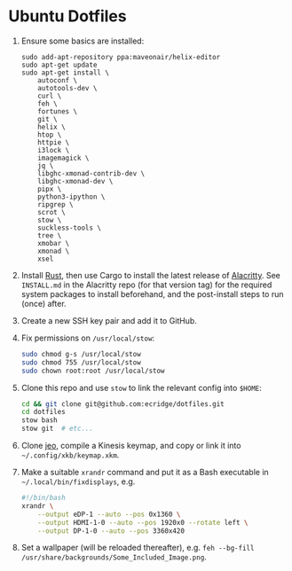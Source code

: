 # Ubuntu Dotfiles

1. Ensure some basics are installed:

   ```
   sudo add-apt-repository ppa:maveonair/helix-editor
   sudo apt-get update
   sudo apt-get install \
       autoconf \
       autotools-dev \
       curl \
       feh \
       fortunes \
       git \
       helix \
       htop \
       httpie \
       i3lock \
       imagemagick \
       jq \
       libghc-xmonad-contrib-dev \
       libghc-xmonad-dev \
       pipx \
       python3-ipython \
       ripgrep \
       scrot \
       stow \
       suckless-tools \
       tree \
       xmobar \
       xmonad \
       xsel
   ```

2. Install [Rust](https://rustup.rs/), then use Cargo to install the latest release of
   [Alacritty](https://github.com/alacritty/alacritty).  See `INSTALL.md` in the Alacritty repo (for that version tag)
   for the required system packages to install beforehand, and the post-install steps to run (once) after.

3. Create a new SSH key pair and add it to GitHub.

4. Fix permissions on `/usr/local/stow`:

   ```bash
   sudo chmod g-s /usr/local/stow
   sudo chmod 755 /usr/local/stow
   sudo chown root:root /usr/local/stow
   ```

5. Clone this repo and use `stow` to link the relevant config into `$HOME`:

   ```bash
   cd && git clone git@github.com:ecridge/dotfiles.git
   cd dotfiles
   stow bash
   stow git  # etc...
   ```

6. Clone [jeo](https://github.com/ecridge/jeo), compile a Kinesis keymap, and copy or link it into
   `~/.config/xkb/keymap.xkm`.

7. Make a suitable `xrandr` command and put it as a Bash executable in `~/.local/bin/fixdisplays`, e.g.

   ```bash
   #!/bin/bash
   xrandr \
       --output eDP-1 --auto --pos 0x1360 \
       --output HDMI-1-0 --auto --pos 1920x0 --rotate left \
       --output DP-1-0 --auto --pos 3360x420
   ```

8. Set a wallpaper (will be reloaded thereafter), e.g. `feh --bg-fill /usr/share/backgrounds/Some_Included_Image.png`.
